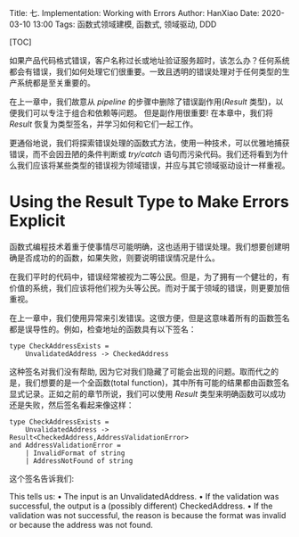 Title: 七. Implementation: Working with Errors
Author: HanXiao
Date: 2020-03-10 13:00
Tags: 函数式领域建模, 函数式, 领域驱动, DDD

[TOC]

如果产品代码格式错误，客户名称过长或地址验证服务超时，该怎么办？任何系统都会有错误，我们如何处理它们很重要。一致且透明的错误处理对于任何类型的生产系统都是至关重要的。

在上一章中，我们故意从 *pipeline* 的步骤中删除了错误副作用(*Result* 类型)，以便我们可以专注于组合和依赖等问题。
但是副作用很重要! 在本章中，我们将 *Result* 恢复为类型签名，并学习如何和它们一起工作。

更通俗地说，我们将探索错误处理的函数式方法，使用一种技术，可以优雅地捕获错误，而不会因丑陋的条件判断或 *try/catch* 语句而污染代码。我们还将看到为什么我们应该将某些类型的错误视为领域错误，并应与其它领域驱动设计一样重视。

# Using the Result Type to Make Errors Explicit

函数式编程技术着重于使事情尽可能明确，这也适用于错误处理。我们想要创建明确是否成功的的函数，如果失败，则要说明错误情况是什么。

在我们平时的代码中，错误经常被视为二等公民。但是，为了拥有一个健壮的，有价值的系统，我们应该将他们视为头等公民。而对于属于领域的错误，则更要加倍重视。

在上一章中，我们使用异常来引发错误。这很方便，但是这意味着所有的函数签名都是误导性的。例如，检查地址的函数具有以下签名：

```f#
type CheckAddressExists =
    UnvalidatedAddress -> CheckedAddress
```

这种签名对我们没有帮助, 因为它对我们隐藏了可能会出现的问题。取而代之的是，我们想要的是一个全函数(total function)，其中所有可能的结果都由函数签名显式记录。正如之前的章节所说，我们可以使用 *Result* 类型来明确函数可以成功还是失败，然后签名看起来像这样：

```f#
type CheckAddressExists =
    UnvalidatedAddress -> Result<CheckedAddress,AddressValidationError>
and AddressValidationError =
    | InvalidFormat of string
    | AddressNotFound of string
```

这个签名告诉我们:

This tells us:
• The input is an UnvalidatedAddress.
• If the validation was successful, the output is a (possibly different)
CheckedAddress.
• If the validation was not successful, the reason is because the format was
invalid or because the address was not found.
